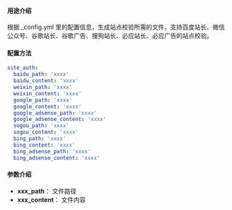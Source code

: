 #### 用途介绍

根据 _config.yml 里的配置信息，生成站点校验所需的文件，支持百度站长、微信公众号、谷歌站长、谷歌广告、搜狗站长、必应站长、必应广告的站点校验。

#### 配置方法

``` yml
site_auth:
  baidu_path: 'xxxx'
  baidu_content: 'xxxx'
  weixin_path: 'xxxx'
  weixin_content: 'xxxx'
  google_path: 'xxxx'
  google_content: 'xxxx'
  google_adsense_path: 'xxxx'
  google_adsense_content: 'xxxx'
  sogou_path: 'xxxx'
  sogou_content: 'xxxx'
  bing_path: 'xxxx'
  bing_content: 'xxxx'
  bing_adsense_path: 'xxxx'
  bing_adsense_content: 'xxxx'
```

#### 参数介绍

- **xxx_path**： 文件路径
- **xxx_content**： 文件内容
